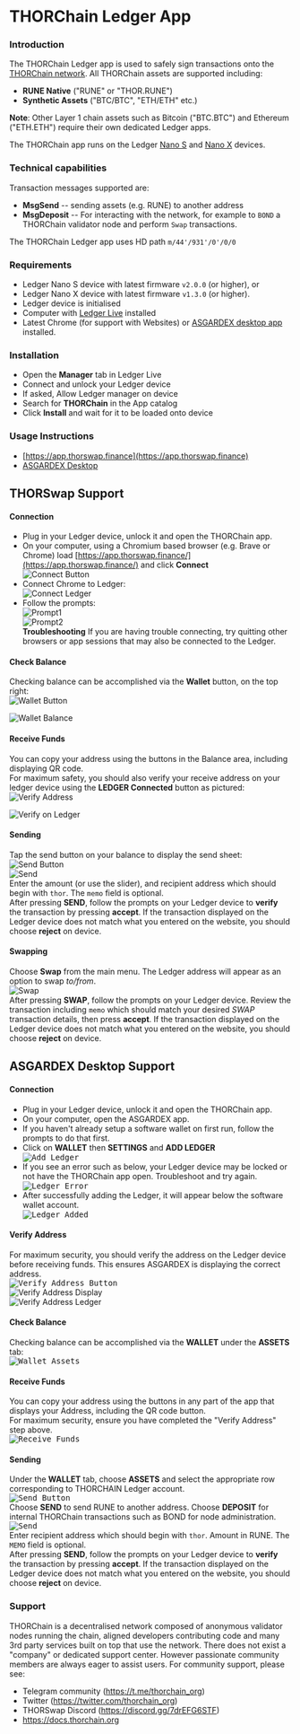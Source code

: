 # THORChain Ledger App
### Introduction

The THORChain Ledger app is used to safely sign transactions onto the [THORChain network](https://thorchain.org). All THORChain assets are supported including:
- **RUNE Native** ("RUNE" or "THOR.RUNE")
- **Synthetic Assets** ("BTC/BTC", "ETH/ETH" etc.)

**Note**: Other Layer 1 chain assets such as Bitcoin ("BTC.BTC") and Ethereum ("ETH.ETH") require their own dedicated Ledger apps.

The THORChain app runs on the Ledger [Nano S](https://shop.ledger.com/products/ledger-nano-s) and [Nano X](https://shop.ledger.com/pages/ledger-nano-x) devices.

### Technical capabilities
Transaction messages supported are:
- **MsgSend** -- sending assets (e.g. RUNE) to another address
- **MsgDeposit** -- For interacting with the network, for example to `BOND` a THORChain validator node and perform `Swap` transactions.  

The THORChain Ledger app uses HD path `m/44'/931'/0'/0/0`

### Requirements

- Ledger Nano S device with latest firmware `v2.0.0` (or higher), or
- Ledger Nano X device with latest firmware `v1.3.0` (or higher).
- Ledger device is initialised
- Computer with [Ledger Live](https://www.ledger.com/ledger-live) installed 
- Latest Chrome (for support with Websites) or [ASGARDEX desktop app](https://github.com/thorchain/asgardex-electron/releases) installed.

### Installation

- Open the **Manager** tab in Ledger Live
- Connect and unlock your Ledger device
- If asked, Allow Ledger manager on device
- Search for **THORChain** in the App catalog
- Click **Install** and wait for it to be loaded onto device

### Usage Instructions

* [https://app.thorswap.finance](https://app.thorswap.finance)  
* [ASGARDEX Desktop](https://github.com/thorchain/asgardex-electron/releases)  

## THORSwap Support

#### Connection

- Plug in your Ledger device, unlock it and open the THORChain app.  
- On your computer, using a Chromium based browser (e.g. Brave or Chrome) load [https://app.thorswap.finance/](https://app.thorswap.finance/) and click **Connect**  
![Connect Button](img/THORSwap_Connect1.png)  
- Connect Chrome to Ledger:  
![Connect Ledger](img/THORSwap_Connect4.png)  
- Follow the prompts:  
![Prompt1](img/THORSwap_Connect2.png)  
![Prompt2](img/THORSwap_Connect3.png)  
**Troubleshooting** If you are having trouble connecting, try quitting other browsers or app sessions that may also be connected to the Ledger.  

#### Check Balance

Checking balance can be accomplished via the **Wallet** button, on the top right:  
![Wallet Button](https://user-images.githubusercontent.com/9930965/183312576-d9c53416-21e9-454a-9d04-658749a9f9d7.png)

![Wallet Balance](https://user-images.githubusercontent.com/9930965/183312610-ead35b77-ba3f-4d58-9c96-5c6fcd0131cd.png)


#### Receive Funds

You can copy your address using the buttons in the Balance area, including displaying QR code.  
For maximum safety, you should also verify your receive address on your ledger device using the **LEDGER Connected** button as pictured:  
![Verify Address](https://user-images.githubusercontent.com/9930965/183312528-d96993db-214b-4fa7-9024-767fb3c4642a.png)

![Verify on Ledger](img/Ledger_VerifyAddress.png)  

#### Sending

Tap the send button on your balance to display the send sheet:  
![Send Button](img/THORSwap_Send2.png)  
![Send](img/THORSwap_Send.png)  
Enter the amount (or use the slider), and recipient address which should begin with `thor`. The `memo` field is optional.  
After pressing **SEND**, follow the prompts on your Ledger device to **verify** the transaction by pressing **accept**. If the transaction displayed on the Ledger device does not match what you entered on the website, you should choose **reject** on device.  

#### Swapping

Choose **Swap** from the main menu. The Ledger address will appear as an option to swap *to/from*.  
![Swap](img/THORSwap_Swap.png)  
After pressing **SWAP**, follow the prompts on your Ledger device. Review the transaction including `memo` which should match your desired *SWAP* transaction details, then press **accept**. If the transaction displayed on the Ledger device does not match what you entered on the website, you should choose **reject** on device.  

## ASGARDEX Desktop Support

#### Connection  

- Plug in your Ledger device, unlock it and open the THORChain app.  
- On your computer, open the ASGARDEX app.  
- If you haven't already setup a software wallet on first run, follow the prompts to do that first.  
- Click on **WALLET** then **SETTINGS** and **ADD LEDGER**  
<kbd>![Add Ledger](img/ASGARDEX_Add_Ledger.png)</kbd>  
- If you see an error such as below, your Ledger device may be locked or not have the THORChain app open. Troubleshoot and try again.  
<kbd>![Ledger Error](img/ASGARDEX_Add_Address_Error.png)</kbd>  
- After successfully adding the Ledger, it will appear below the software wallet account.  
<kbd>![Ledger Added](img/ASGARDEX_Address_Added.png)</kbd>  

#### Verify Address

For maximum security, you should verify the address on the Ledger device before receiving funds. This ensures ASGARDEX is displaying the correct address.  
<kbd>![Verify Address Button](img/ASGARDEX_VerifyAddressButton.png)</kbd>  
![Verify Address Display](img/ASGARDEX_VerifyAddress.png)  
![Verify Address Ledger](img/Ledger_VerifyAddress.png)  

#### Check Balance  

Checking balance can be accomplished via the **WALLET** under the **ASSETS** tab:  
<kbd>![Wallet Assets](img/ASGARDEX_Balance.png)</kbd>  
 

#### Receive Funds  

You can copy your address using the buttons in any part of the app that displays your Address, including the QR code button.  
For maximum security, ensure you have completed the "Verify Address" step above.  
<kbd>![Receive Funds](img/ASGARDEX_Receive_Funds.png)</kbd>  

#### Sending  

Under the **WALLET** tab, choose **ASSETS** and select the appropriate row corresponding to THORCHAIN Ledger account.  
<kbd>![Send Button](img/ASGARDEX_Send_Deposit.png)</kbd>  
Choose **SEND** to send RUNE to another address. Choose **DEPOSIT** for internal THORChain transactions such as BOND for node administration.  
<kbd>![Send](img/ASGARDEX_Send.png)</kbd>  
Enter recipient address which should begin with `thor`. Amount in RUNE. The `MEMO` field is optional.  
After pressing **SEND**, follow the prompts on your Ledger device to **verify** the transaction by pressing **accept**. If the transaction displayed on the Ledger device does not match what you entered on the website, you should choose **reject** on device.  


### Support

THORChain is a decentralised network composed of anonymous validator nodes running the chain, aligned developers contributing code and many 3rd party services built on top that use the network. There does not exist a "company" or dedicated support center. However passionate community members are always eager to assist users. For community support, please see: 
- Telegram community (https://t.me/thorchain_org)
- Twitter (https://twitter.com/thorchain_org)
- THORSwap Discord (https://discord.gg/7drEFG6STF) 
- https://docs.thorchain.org 
